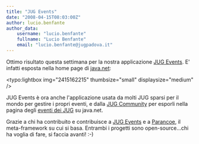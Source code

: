 ```yaml
---
title: "JUG Events"
date: "2008-04-15T08:03:00Z"
author: lucio.benfante
author_data:
    username: "lucio.benfante"
    fullname: "Lucio Benfante"
    email: "lucio.benfante@jugpadova.it"
---
```


Ottimo risultato questa settimana per la nostra applicazione [JUG
Events](http://www.jugevents.org). E' infatti esposta nella home page di
[java.net](http://www.java.net):

<typo:lightbox img="2415162215" thumbsize="small" displaysize="medium" />

JUG Events è ora anche l'applicazione usata da molti JUG sparsi per il
mondo per gestire i propri eventi, e dalla [JUG
Community](http://community.java.net/jugs/) per esporli nella pagina
degli [eventi dei JUG](http://wiki.java.net/bin/view/JUGs/JUGEvents) su
java.net.

Grazie a chi ha contribuito e contribuisce a [JUG
Events](http://www.jugevents.org) e a
[Parancoe](http://www.parancoe.org), il meta-framework su cui si basa.
Entrambi i progetti sono open-source...chi ha voglia di fare, si faccia
avanti! :-)
